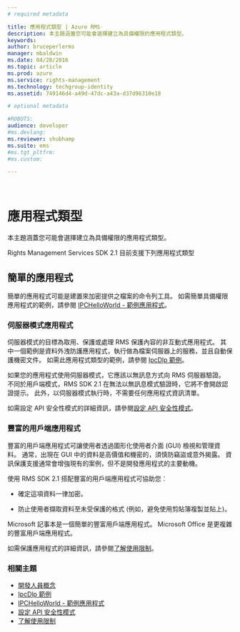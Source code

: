 ```yaml
---
# required metadata

title: 應用程式類型 | Azure RMS
description: 本主題涵蓋您可能會選擇建立為具備權限的應用程式類型。
keywords:
author: bruceperlerms
manager: mbaldwin
ms.date: 04/28/2016
ms.topic: article
ms.prod: azure
ms.service: rights-management
ms.technology: techgroup-identity
ms.assetid: 749146d4-a49d-47dc-a43a-d37d96310e18

# optional metadata

#ROBOTS:
audience: developer
#ms.devlang:
ms.reviewer: shubhamp
ms.suite: ems
#ms.tgt_pltfrm:
#ms.custom:

---
```


﻿
# 應用程式類型


本主題涵蓋您可能會選擇建立為具備權限的應用程式類型。

Rights Management Services SDK 2.1 目前支援下列應用程式類型

## 簡單的應用程式

簡單的應用程式可能是建置來加密提供之檔案的命令列工具。 如需簡單具備權限應用程式的範例，請參閱 [IPCHelloWorld - 範例應用程式](how-to-build-your-first-application.md)。

### 伺服器模式應用程式


伺服器模式的目標為取用、保護或處理 RMS 保護內容的非互動式應用程式。 其中一個範例是資料外洩防護應用程式，執行做為檔案伺服器上的服務，並且自動保護機密文件。 如需此應用程式類型的範例，請參閱 [IpcDlp 範例](https://Code.MSDN.Microsoft.Com/IpcDlp-Sample-Application-d30bb99d)。

如果您的應用程式使用伺服器模式，它應該以無訊息方式向 RMS 伺服器驗證。 不同於用戶端模式，RMS SDK 2.1 在無法以無訊息模式驗證時，它將不會開啟認證提示。 此外，以伺服器模式執行時，不需要任何應用程式資訊清單。

如需設定 API 安全性模式的詳細資訊，請參閱[設定 API 安全性模式](setting-the-api-security-mode-api-mode.md)。

### 豐富的用戶端應用程式

豐富的用戶端應用程式可讓使用者透過圖形化使用者介面 (GUI) 檢視和管理資料。 通常，出現在 GUI 中的資料是高價值和機密的，須慎防竊盜或意外揭露。 資訊保護支援通常會增強現有的案例，但不是開發應用程式的主要動機。

使用 RMS SDK 2.1 搭配豐富的用戶端應用程式可協助您︰

-   確定這項資料一律加密。

-   防止使用者擷取資料至未受保護的格式 (例如，避免使用剪貼簿複製並貼上)。

Microsoft 記事本是一個簡單的豐富用戶端應用程式。 Microsoft Office 是更複雜的豐富用戶端應用程式。

如需保護應用程式的詳細資訊，請參閱[了解使用限制](understanding-usage-restrictions.md)。

### 相關主題

* [開發人員概念](ad-rms-concepts-nav.md)
* [IpcDlp 範例](https://Code.MSDN.Microsoft.Com/IpcDlp-Sample-Application-d30bb99d)
* [IPCHelloWorld - 範例應用程式](how-to-build-your-first-application.md)
* [設定 API 安全性模式](setting-the-api-security-mode-api-mode.md)
* [了解使用限制](understanding-usage-restrictions.md)
 

 





<!--HONumber=Apr16_HO3-->


